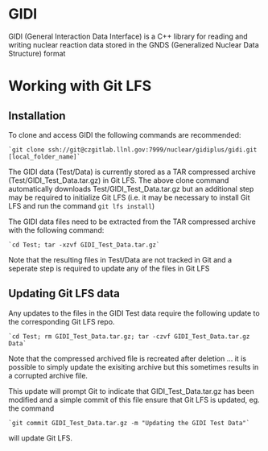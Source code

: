 # GIDI
GIDI (General Interaction Data Interface) is a C++ library for reading and writing nuclear reaction data stored in the GNDS (Generalized Nuclear Data Structure) format

# Working with Git LFS

## Installation
To clone and access GIDI the following commands are recommended:

    `git clone ssh://git@czgitlab.llnl.gov:7999/nuclear/gidiplus/gidi.git [local_folder_name]`

The GIDI data (Test/Data) is currently stored as a TAR compressed archive (Test/GIDI_Test_Data.tar.gz) in Git LFS. The above clone command automatically downloads Test/GIDI_Test_Data.tar.gz but an additional step may be required to initialize Git LFS (i.e. it may be necessary to install Git LFS and run the command `git lfs install`)

The GIDI data files need to be extracted from the TAR compressed archive with the following command:

    `cd Test; tar -xzvf GIDI_Test_Data.tar.gz`

Note that the resulting files in Test/Data are not tracked in Git and a seperate step is required to update any of the files in Git LFS

## Updating Git LFS data
Any updates to the files in the GIDI Test data require the following update to the corresponding Git LFS repo.

    `cd Test; rm GIDI_Test_Data.tar.gz; tar -czvf GIDI_Test_Data.tar.gz Data`

Note that the compressed archived file is recreated after deletion ... it is possible to simply update the exisiting archive but this sometimes results in a corrupted archive file.

This update will prompt Git to indicate that GIDI_Test_Data.tar.gz has been modified and a simple commit of this file ensure that Git LFS is updated, eg. the command

    `git commit GIDI_Test_Data.tar.gz -m "Updating the GIDI Test Data"`

will update Git LFS.